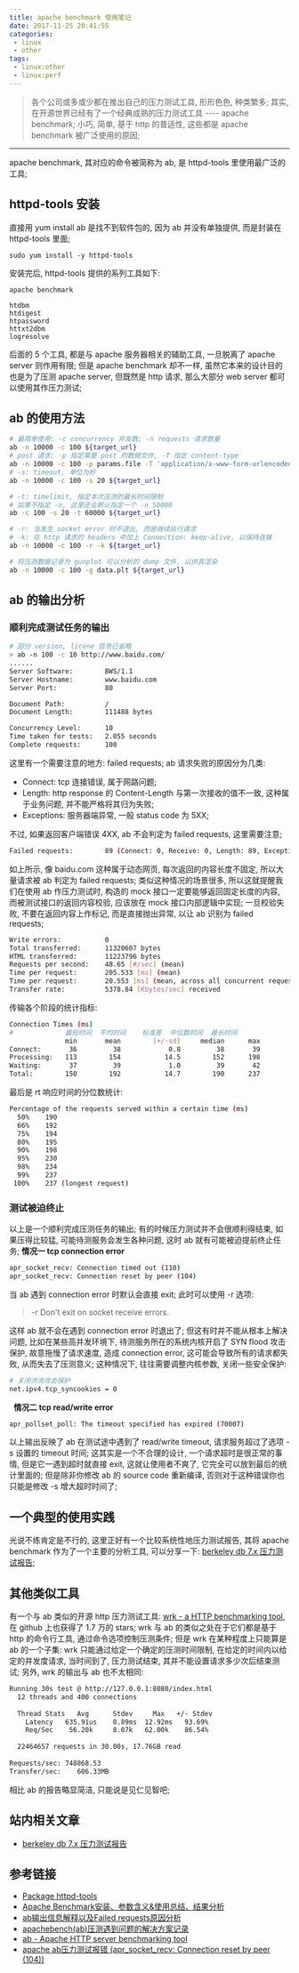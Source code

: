 ```yaml
---
title: apache benchmark 使用笔记
date: 2017-11-25 20:41:55
categories:
 - linux
 - other
tags:
 - linux:other
 - linux:perf
---
```


> 各个公司或多或少都在推出自己的压力测试工具, 形形色色, 种类繁多; 其实, 在开源世界已经有了一个经典成熟的压力测试工具 ---- apache benchmark;
小巧, 简单, 基于 http 的普适性, 这些都是 apache benchmark 被广泛使用的原因;

<!--more-->

------

apache benchmark, 其对应的命令被简称为 ab, 是 httpd-tools 里使用最广泛的工具;

## **httpd-tools 安装**
直接用 yum install ab 是找不到软件包的, 因为 ab 并没有单独提供, 而是封装在 httpd-tools 里面;
```
sudo yum install -y httpd-tools
```
安装完后, httpd-tools 提供的系列工具如下:
```
apache benchmark

htdbm
htdigest
htpassword
httxt2dbm
logresolve
```
后面的 5 个工具, 都是与 apache 服务器相关的辅助工具, 一旦脱离了 apache server 则作用有限; 但是 apache benchmark 却不一样, 虽然它本来的设计目的也是为了压测 apache server, 但既然是 http 请求, 那么大部分 web server 都可以使用其作压力测试;

## **ab 的使用方法**
``` bash
# 最简单使用: -c concurrency 并发数; -n requests 请求数量
ab -n 10000 -c 100 ${target_url}
# post 请求: -p 指定需要 post 的数据文件, -T 指定 content-type
ab -n 10000 -c 100 -p params.file -T 'application/x-www-form-urlencoded' ${target_url}
# -s: timeout, 单位为秒
ab -n 10000 -c 100 -s 20 ${target_url}

# -t: timelimit, 指定本次压测的最长时间限制
# 如果不指定 -n, 这里还会默认指定一个 -n 50000
ab -c 100 -s 20 -t 60000 ${target_url}

# -r: 当发生 socket error 时不退出, 而是继续执行请求
# -k: 在 http 请求的 headers 中加上 Connection: keep-alive, 以保持连接 
ab -n 10000 -c 100 -r -k ${target_url}

# 将压测数据记录为 gunplot 可以分析的 dump 文件, 以供其渲染
ab -n 10000 -c 100 -g data.plt ${target_url}
```

## **ab 的输出分析**
### **顺利完成测试任务的输出**
``` bash
# 部分 version, licene 信息已省略
> ab -n 100 -c 10 http://www.baidu.com/
......
Server Software:        BWS/1.1
Server Hostname:        www.baidu.com
Server Port:            80

Document Path:          /
Document Length:        111488 bytes

Concurrency Level:      10
Time taken for tests:   2.055 seconds
Complete requests:      100
```
这里有一个需要注意的地方: failed requests;
ab 请求失败的原因分为几类:

* Connect: tcp 连接错误, 属于网路问题;
* Length: http response 的 Content-Length 与第一次接收的值不一致, 这种属于业务问题, 并不能严格将其归为失败;
* Exceptions: 服务器端异常, 一般 status code 为 5XX;

不过, 如果返回客户端错误 4XX, ab 不会判定为 failed requests, 这里需要注意;

``` bash
Failed requests:        89 (Connect: 0, Receive: 0, Length: 89, Exceptions: 0)
```

如上所示, 像 baidu.com 这种属于动态网页, 每次返回的内容长度不固定, 所以大量请求被 ab 判定为 failed requests;
类似这种情况的场景很多, 所以这就提醒我们在使用 ab 作压力测试时, 构造的 mock 接口一定要能够返回固定长度的内容, 而被测试接口的返回内容校验, 应该放在 mock 接口内部逻辑中实现; 一旦校验失败, 不要在返回内容上作标记, 而是直接抛出异常, 以让 ab 识别为 failed requests;

``` bash
Write errors:           0
Total transferred:      11320607 bytes
HTML transferred:       11223796 bytes
Requests per second:    48.65 [#/sec] (mean)
Time per request:       205.533 [ms] (mean)
Time per request:       20.553 [ms] (mean, across all concurrent requests)
Transfer rate:          5378.84 [Kbytes/sec] received
```
传输各个阶段的统计指标:
``` bash
Connection Times (ms)
#             最短时间  平均时间    标准差  中位数时间  最长时间
              min       mean        [+/-sd]     median      max
Connect:       36         38            0.8         38       39
Processing:   113        154           14.5        152      198
Waiting:       37         39            1.0         39       42
Total:        150        192           14.7        190      237
```
最后是 rt 响应时间的分位数统计:
``` bash
Percentage of the requests served within a certain time (ms)
  50%    190
  66%    192
  75%    194
  80%    195
  90%    198
  95%    230
  98%    234
  99%    237
 100%    237 (longest request)
```

### **测试被迫终止**
以上是一个顺利完成压测任务的输出; 有的时候压力测试并不会很顺利得结束, 如果压得比较猛, 可能待测服务会发生各种问题, 这时 ab 就有可能被迫提前终止任务;
**情况一 tcp connection error**
``` bash
apr_socket_recv: Connection timed out (110)
apr_socket_recv: Connection reset by peer (104)
```
当 ab 遇到 connection error 时默认会直接 exit; 此时可以使用 -r 选项:
> -r     Don't exit on socket receive errors.

这样 ab 就不会在遇到 connection error 时退出了; 但这有时并不能从根本上解决问题, 比如在某些高并发环境下, 待测服务所在的系统内核开启了 SYN flood 攻击保护, 故意拖慢了请求速度, 造成 connection error, 这可能会导致所有的请求都失败, 从而失去了压测意义; 这种情况下, 往往需要调整内核参数, 关闭一些安全保护:
``` bash
# 关闭洪流攻击保护
net.ipv4.tcp_syncookies = 0
```

&nbsp;
**情况二 tcp read/write error**
``` bash
apr_pollset_poll: The timeout specified has expired (70007)
```
以上输出反映了 ab 在测试途中遇到了 read/write timeout, 请求服务超过了选项 -s 设置的 timeout 时间; 这其实是一个不合理的设计, 一个请求超时是很正常的事情, 但是它一遇到超时就直接 exit, 这就让使用者不爽了, 它完全可以放到最后的统计里面的;
但是除非你修改 ab 的 source code 重新编译, 否则对于这种错误你也只能是修改 -s 增大超时时间了;

## **一个典型的使用实践**
光说不练肯定是不行的, 这里正好有一个比较系统性地压力测试报告, 其将 apache benchmark 作为了一个主要的分析工具, 可以分享一下: [berkeley db 7.x 压力测试报告](http://zshell.cc/2018/08/12/linux-other--berkeley_db7.x压力测试报告);

## **其他类似工具**
有一个与 ab 类似的开源 http 压力测试工具: [wrk - a HTTP benchmarking tool](https://github.com/wg/wrk), 在 github 上也获得了 1.7 万的 stars;
wrk 与 ab 的类似之处在于它们都是基于 http 的命令行工具, 通过命令选项控制压测条件; 但是 wrk 在某种程度上只能算是 ab 的一个子集:
wrk 只能通过给定一个确定的压测时间限制, 在给定的时间内以给定的并发度请求, 当时间到了, 压力测试结束, 其并不能设置请求多少次后结束测试;
另外, wrk 的输出与 ab 也不太相同:
``` bash
Running 30s test @ http://127.0.0.1:8080/index.html
  12 threads and 400 connections
  
  Thread Stats   Avg      Stdev     Max   +/- Stdev
    Latency   635.91us    0.89ms  12.92ms   93.69%
    Req/Sec    56.20k     8.07k   62.00k    86.54%
    
  22464657 requests in 30.00s, 17.76GB read
  
Requests/sec: 748868.53
Transfer/sec:    606.33MB
```
相比 ab 的报告略显简洁, 只能说是见仁见智吧;

## **站内相关文章**
- [berkeley db 7.x 压力测试报告](http://zshell.cc/2018/08/12/linux-other--berkeley_db7.x压力测试报告)

## **参考链接**
- [Package httpd-tools](https://www.mankier.com/package/httpd-tools)
- [Apache Benchmark安装、参数含义&使用总结、结果分析](http://blog.csdn.net/sangyongjia/article/details/49093945)
- [ab输出信息解释以及Failed requests原因分析](http://www.ttlsa.com/web/analysis-of-ab-output-information-interpretation-and-failed-requests/)
- [apachebench(ab)压测遇到问题的解决方案记录](https://www.douban.com/note/501373268/)
- [ab - Apache HTTP server benchmarking tool](http://httpd.apache.org/docs/2.2/programs/ab.html)
- [apache ab压力测试报错 (apr_socket_recv: Connection reset by peer (104))](http://www.cnblogs.com/archoncap/p/5883723.html)

